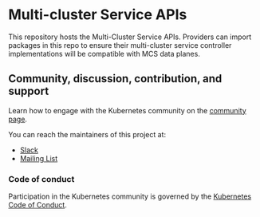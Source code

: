 # Multi-cluster Service APIs

This repository hosts the Multi-Cluster Service APIs. Providers can import packages in this repo to ensure their multi-cluster service controller implementations will be compatible with MCS data planes.

## Community, discussion, contribution, and support

Learn how to engage with the Kubernetes community on the [community page](http://kubernetes.io/community/).

You can reach the maintainers of this project at:

- [Slack](https://kubernetes.slack.com/messages/sig-service-catalog)
- [Mailing List](https://groups.google.com/forum/#!forum/kubernetes-sig-service-catalog)

### Code of conduct

Participation in the Kubernetes community is governed by the [Kubernetes Code of Conduct](code-of-conduct.md).
